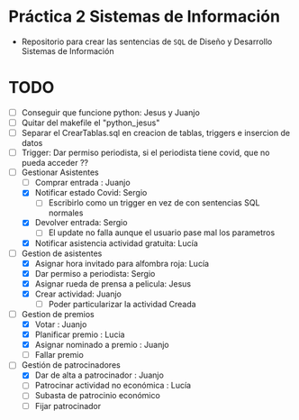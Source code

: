 # Práctica 2 Sistemas de Información

* Repositorio para crear las sentencias de `SQL` de Diseño y Desarrollo Sistemas de Información

# TODO

* [ ] Conseguir que funcione python: Jesus y Juanjo
* [ ] Quitar del makefile el "python_jesus"
* [ ] Separar el CrearTablas.sql en creacion de tablas, triggers e insercion de datos
* [ ] Trigger: Dar permiso periodista, si el periodista tiene covid, que no pueda acceder ??
* [ ] Gestionar Asistentes
    * [ ] Comprar entrada : Juanjo
    * [x] Notificar estado Covid: Sergio
        * [ ] Escribirlo como un trigger en vez de con sentencias SQL normales
    * [x] Devolver entrada: Sergio
        * [ ] El update no falla aunque el usuario pase mal los parametros
    * [x] Notificar asistencia actividad gratuita: Lucía
* [ ] Gestion de asistentes
    * [x] Asignar hora invitado para alfombra roja: Lucía
    * [x] Dar permiso a periodista: Sergio
    * [x] Asignar rueda de prensa a pelicula: Jesus
    * [x] Crear actividad: Juanjo
      * [ ] Poder particularizar la actividad Creada
* [ ] Gestion de premios
	* [x] Votar : Juanjo
	* [x] Planificar premio : Lucia
	* [x] Asignar nominado a premio : Juanjo
	* [ ] Fallar premio
* [ ] Gestión de patrocinadores
	* [x] Dar de alta a patrocinador : Juanjo
	* [ ] Patrocinar actividad no económica : Lucía
	* [ ] Subasta de patrocinio económico
	* [ ] Fijar patrocinador
